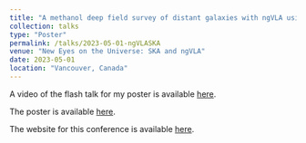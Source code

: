 ```yaml
---
title: "A methanol deep field survey of distant galaxies with ngVLA using dasars"
collection: talks
type: "Poster"
permalink: /talks/2023-05-01-ngVLASKA
venue: "New Eyes on the Universe: SKA and ngVLA"
date: 2023-05-01
location: "Vancouver, Canada"
---
```


A video of the flash talk for my poster is available [here](linktovideo).

The poster is available [here](https://abulatek.github.io/files/ngVLASKA_Bulatek_Alyssa_poster.pdf).

The website for this conference is available [here](https://web.cvent.com/event/0b9d0692-1fed-412e-82f0-212f05a72434/summary).